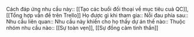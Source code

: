 


Cách đáp ứng nhu cầu này:: [[Tạo các buổi đối thoại về mục tiêu cuả QC]], [[Tổng hợp vấn đề trên Trello]]
Họ được gì khi tham gia:: 
Nỗi đau phía sau:: 
Nhu cầu liên quan:: 
Nhu cầu này khiến cho họ thấy dự án thế nào:: 
Thuộc nhóm nhu cầu nào:: [[Sự toàn vẹn]], [[Sự đồng cảm tinh thần]]
